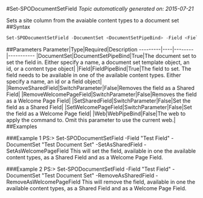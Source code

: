 #Set-SPODocumentSetField
*Topic automatically generated on: 2015-07-21*

Sets a site column from the avaiable content types to a document set
##Syntax
```powershell
Set-SPODocumentSetField -DocumentSet <DocumentSetPipeBind> -Field <FieldPipeBind> [-SetSharedField [<SwitchParameter>]] [-SetWelcomePageField [<SwitchParameter>]] [-RemoveSharedField [<SwitchParameter>]] [-RemoveWelcomePageField [<SwitchParameter>]] [-Web <WebPipeBind>]
```


##Parameters
Parameter|Type|Required|Description
---------|----|--------|-----------
|DocumentSet|DocumentSetPipeBind|True|The document set to set the field in. Either specify a name, a document set template object, an id, or a content type object|
|Field|FieldPipeBind|True|The field to set. The field needs to be available in one of the available content types. Either specify a name, an id or a field object|
|RemoveSharedField|SwitchParameter|False|Removes the field as a Shared Field|
|RemoveWelcomePageField|SwitchParameter|False|Removes the field as a Welcome Page Field|
|SetSharedField|SwitchParameter|False|Set the field as a Shared Field|
|SetWelcomePageField|SwitchParameter|False|Set the field as a Welcome Page field|
|Web|WebPipeBind|False|The web to apply the command to. Omit this parameter to use the current web.|
##Examples

###Example 1
    PS:> Set-SPODocumentSetField -Field "Test Field" -DocumentSet "Test Document Set" -SetAsSharedField -SetAsWelcomePageField
This will set the field, available in one the available content types, as a Shared Field and as a Welcome Page Field.

###Example 2
    PS:> Set-SPODocumentSetField -Field "Test Field" -DocumentSet "Test Document Set" -RemoveAsSharedField -RemoveAsWelcomePageField
This will remove the field, available in one the available content types, as a Shared Field and as a Welcome Page Field.
<!-- Ref: 638931CAA8BD28315003E579B763AC48 -->